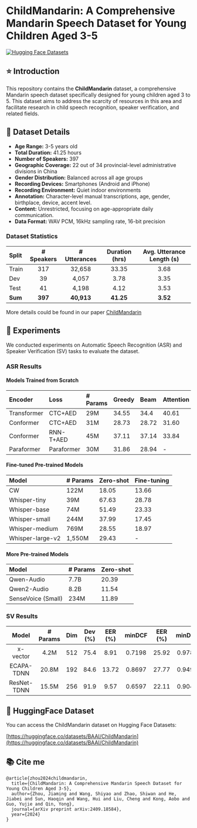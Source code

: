 # ChildMandarin: A Comprehensive Mandarin Speech Dataset for Young Children Aged 3-5

[![Hugging Face Datasets](https://img.shields.io/badge/🤗%20Hugging%20Face-Datasets-yellow.svg)](https://huggingface.co/datasets/BAAI/ChildMandarin)

## ⭐ Introduction

This repository contains the **ChildMandarin** dataset, a comprehensive Mandarin speech dataset specifically designed for young children aged 3 to 5. This dataset aims to address the scarcity of resources in this area and facilitate research in child speech recognition, speaker verification, and related fields.

## 🚀 Dataset Details

*   **Age Range:** 3-5 years old
*   **Total Duration:** 41.25 hours
*   **Number of Speakers:** 397
*   **Geographic Coverage:** 22 out of 34 provincial-level administrative divisions in China
*   **Gender Distribution:** Balanced across all age groups
*   **Recording Devices:** Smartphones (Android and iPhone)
*   **Recording Environment:** Quiet indoor environments
*   **Annotation:** Character-level manual transcriptions, age, gender, birthplace, device, accent level.
* **Content:** Unrestricted, focusing on age-appropriate daily communication.
* **Data Format:** WAV PCM, 16kHz sampling rate, 16-bit precision

### Dataset Statistics

| Split | # Speakers | # Utterances | Duration (hrs) | Avg. Utterance Length (s) |
| :---- | :--------: | :----------: | :------------: | :-----------------------: |
| Train |    317     |    32,658    |     33.35      |           3.68            |
| Dev   |     39     |    4,057     |      3.78      |           3.35            |
| Test  |     41     |    4,198     |      4.12      |           3.53            |
| **Sum**|  **397**   |  **40,913**    |   **41.25**     |       **3.52**           |

More details could be found in our paper [ChildMandarin](https://arxiv.org/abs/2409.18584)

## 📐 Experiments

We conducted experiments on Automatic Speech Recognition (ASR) and Speaker Verification (SV) tasks to evaluate the dataset.

### ASR Results

#### Models Trained from Scratch

| Encoder     | Loss       | # Params | Greedy | Beam  | Attention | Attention Rescoring |
| :---------- | :--------- | :------- | :----- | :---- | :-------- | :------------------ |
| Transformer | CTC+AED    | 29M      | 34.55  | 34.4  | 40.61     | 32.15               |
| Conformer   | CTC+AED    | 31M      | 28.73  | 28.72 | 31.60     | 27.38               |
| Conformer   | RNN-T+AED  | 45M      | 37.11  | 37.14 | 33.84     | 37.14               |
| Paraformer  | Paraformer | 30M      | 31.86  | 28.94 | -         | -                   |

#### Fine-tuned Pre-trained Models

| Model           | # Params | Zero-shot | Fine-tuning |
| :-------------- | :------- | :-------- | :---------- |
| CW              | 122M     | 18.05     | 13.66       |
| Whisper-tiny    | 39M      | 67.63     | 28.78       |
| Whisper-base    | 74M      | 51.49     | 23.33       |
| Whisper-small   | 244M     | 37.99     | 17.45       |
| Whisper-medium  | 769M     | 28.55     | 18.97       |
| Whisper-large-v2| 1,550M   | 29.43     | -           |


#### More Pre-trained Models

| Model           | # Params | Zero-shot | 
| :-------------- | :------- | :-------- | 
| Qwen-Audio      |  7.7B   | 20.39     | 
| Qwen2-Audio    |  8.2B   | 11.54     | 
| SenseVoice (Small)    |   234M   | 11.89     | 


### SV Results
|      Model      | # Params | Dim | Dev (%) | EER (%) | minDCF | EER (%) | minDCF  |
|:---------------:|:--------:|:---:|:-------:|:-------:|:------:|:-------:|:-------:|
|    x-vector    |   4.2M   | 512 |   75.4  |  8.91  | 0.7198 |  25.92 |  0.9780  |
|  ECAPA-TDNN   |  20.8M   | 192 |   84.6  | 13.72 | 0.8697 | 27.77  | 0.9490 |
| ResNet-TDNN |   15.5M  |  256  |  91.9  |   9.57  | 0.6597 | 22.11  | 0.9044 |



## 🤗 HuggingFace Dataset

You can access the ChildMandarin dataset on Hugging Face Datasets:

[https://huggingface.co/datasets/BAAI/ChildMandarin](https://huggingface.co/datasets/BAAI/ChildMandarin)



##  📚 Cite me
```
@article{zhou2024childmandarin,
  title={ChildMandarin: A Comprehensive Mandarin Speech Dataset for Young Children Aged 3-5},
  author={Zhou, Jiaming and Wang, Shiyao and Zhao, Shiwan and He, Jiabei and Sun, Haoqin and Wang, Hui and Liu, Cheng and Kong, Aobo and Guo, Yujie and Qin, Yong},
  journal={arXiv preprint arXiv:2409.18584},
  year={2024}
}
``` 